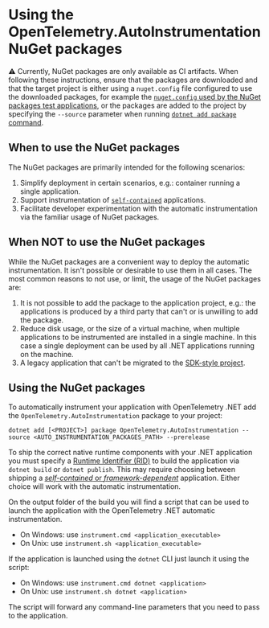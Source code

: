 # Using the OpenTelemetry.AutoInstrumentation NuGet packages

⚠️ Currently, NuGet packages are only available as CI artifacts.
When following these instructions, ensure that the packages are downloaded
and that the target project is either using a `nuget.config` file configured to use
the downloaded packages, for example the
[`nuget.config` used by the NuGet packages test applications](../../test/test-applications/nuget-packages/nuget.config),
or the packages are added to the project by specifying the `--source` parameter
when running [`dotnet add package` command](https://learn.microsoft.com/en-us/dotnet/core/tools/dotnet-add-package).

## When to use the NuGet packages

The NuGet packages are primarily intended for the following scenarios:

1. Simplify deployment in certain scenarios, e.g.: container running a single application.
1. Support instrumentation of [`self-contained`](https://learn.microsoft.com/en-us/dotnet/core/deploying/#publish-self-contained)
  applications.
1. Facilitate developer experimentation with the automatic instrumentation via
  the familiar usage of NuGet packages.

## When NOT to use the NuGet packages

While the NuGet packages are a convenient way to deploy the automatic
instrumentation. It isn't possible or desirable to use them in all cases.
The most common reasons to not use, or limit, the usage of the NuGet
packages are:

1. It is not possible to add the package to the application project, e.g.:
the applications is produced by a third party that can't or is unwilling
to add the package.
1. Reduce disk usage, or the size of a virtual machine, when multiple applications
to be instrumented are installed in a single machine. In this case a single
deployment can be used by all .NET applications running on the machine.
1. A legacy application that can't be migrated to the [SDK-style project](https://learn.microsoft.com/en-us/nuget/resources/check-project-format#check-the-project-format).

## Using the NuGet packages

To automatically instrument your application with OpenTelemetry .NET add
the `OpenTelemetry.AutoInstrumentation` package to your project:

```terminal
dotnet add [<PROJECT>] package OpenTelemetry.AutoInstrumentation --source <AUTO_INSTRUMENTATION_PACKAGES_PATH> --prerelease
```

To ship the correct native runtime components with your .NET application you
must specify a [Runtime Identifier (RID)](https://learn.microsoft.com/en-us/dotnet/core/rid-catalog)
to build the application via `dotnet build` or `dotnet publish`. This may
require choosing between shipping a
[_self-contained_ or _framework-dependent_](https://learn.microsoft.com/en-us/dotnet/core/deploying/)
application. Either choice will work with the automatic instrumentation.

On the output folder of the build you will find a script that can be used to launch
the application with the OpenTelemetry .NET automatic instrumentation.

- On Windows: use `instrument.cmd <application_executable>`
- On Unix: use `instrument.sh <application_executable>`

If the application is launched using the `dotnet` CLI just launch it using the script:

- On Windows: use `instrument.cmd dotnet <application>`
- On Unix: use `instrument.sh dotnet <application>`

The script will forward any command-line parameters that you need to pass to the
application.
